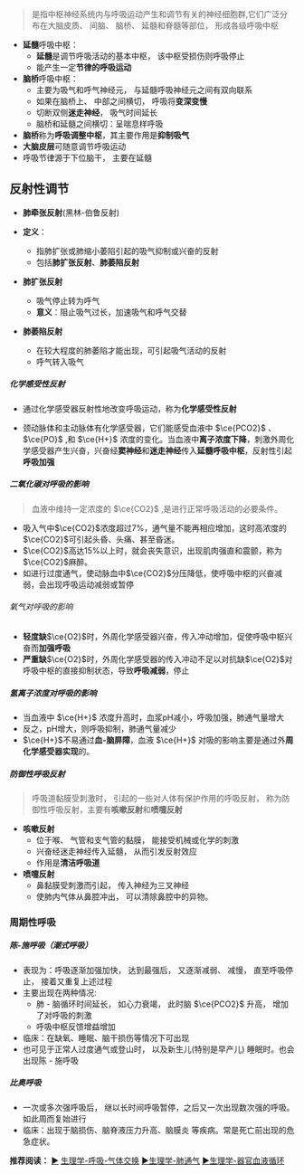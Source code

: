 >是指中枢神经系统内与呼吸运动产生和调节有关的神经细胞群,它们广泛分布在大脑皮质、 间脑、 脑桥、 延髓和脊髓等部位， 形成各级呼吸中枢

- **延髓**呼吸中枢： 
	- **延髓**是调节呼吸活动的基本中枢， 该中枢受损伤则呼吸停止
	- 能产生一定**节律的呼吸运动**
- **脑桥**呼吸中枢：
	- 主要为吸气和呼气神经元， 与延髓呼吸神经元之间有双向联系
	- 如果在脑桥上、 中部之间横切， 呼吸将**变深变慢**
	- 切断双侧**迷走神经**， 吸气时间延长
	- 脑桥和延髓之间横切：呈喘息样呼吸
- **脑桥**称为**呼吸调整中枢**，其主要作用是**抑制吸气**
- **大脑皮层**可随意调节呼吸运动
- 呼吸节律源于下位脑干， 主要在延髓

## 反射性调节

- **肺牵张反射**(黑林-伯鲁反射)
- **定义**：
	- 指肺扩张或肺缩小萎陷引起的吸气抑制或兴奋的反射
	- 包括**肺扩张反射**、**肺萎陷反射**
	
- **肺扩张反射**
	- 吸气停止转为呼气
	- **意义**：阻止吸气过长，加速吸气和呼气交替
- **肺萎陷反射**
	- 在较大程度的肺萎陷才能出现，可引起吸气活动的反射
	- 呼气转入吸气
	
##### 化学感受性反射
- 通过化学感受器反射性地改变呼吸运动，称为**化学感受性反射**

- 颈动脉体和主动脉体有化学感受器，它们能感受血液中 $\ce{PCO2}$ 、 $\ce{PO}$ ,和 $\ce{H+}$ 浓度的变化。当血液中**离子浓度下降**，刺激外周化学感受器产生兴奋，兴奋经**窦神经**和**迷走神经**传入**延髓呼吸中枢**，反射性引起**呼吸加强**

##### 二氧化碳对呼吸的影响
>血液中维持一定浓度的 $\ce{CO2}$ ,是进行正常呼吸活动的必要条件。
- 吸入气中$\ce{CO2}$浓度超过7%，通气量不能再相应增加，这时高浓度的$\ce{CO2}$可引起头昏、头痛、甚至昏迷。
- $\ce{CO2}$高达15%以上时，就会丧失意识，出现肌肉强直和震颤，称为$\ce{CO2}$麻醉。
- 如进行过度通气，使动脉血中$\ce{CO2}$分压降低，使呼吸中枢的兴奋减弱，会出现呼吸运动减弱或暂停

###### 氧气对呼吸的影响
- **轻度缺**$\ce{O2}$时，外周化学感受器兴奋，传入冲动增加，促使呼吸中枢兴奋而**加强呼吸**
- **严重缺**$\ce{O2}$时，外周化学感受器的传入冲动不足以对抗缺$\ce{O2}$对呼吸中枢的直接抑制状态，导致**呼吸减弱**，停止

##### 氢离子浓度对呼吸的影响
- 当血液中 $\ce{H+}$ 浓度升高时，血浆pH减小，呼吸加强，肺通气量增大
- 反之，pH增大，则呼吸抑制，肺通气量减少
- $\ce{H+}$不易通过**血-脑屏障**，血液 $\ce{H+}$ 对吸的影响主要是通过外**周化学感受器实现**的。

##### 防御性呼吸反射
>呼吸道黏膜受刺激时， 引起的一些对人体有保护作用的呼吸反射， 称为防御性呼吸反射，主要有**咳嗽反射**和**喷嚏反射**
 
- **咳嗽反射**
	- 位于喉、 气管和支气管的黏膜， 能接受机械或化学的刺激
	- 兴奋经迷走神经传入延髓， 从而引发反射效应
	- 作用是**清洁呼吸道**
- **喷嚏反射**
	- 鼻黏膜受刺激而引起， 传入神经为三叉神经
	- 使肺内气体从鼻腔冲出， 可以清除鼻腔中的异物。 
### 周期性呼吸
##### 陈-施呼吸（潮式呼吸）
- 表现为：呼吸逐渐加强加快， 达到最强后， 又逐渐减弱、 减慢， 直至呼吸停止， 接着又重复上述过程
- 主要出现在两种情况: 
	- 肺 - 脑循环时间延长， 如心力衰竭， 此时脑  $\ce{PCO2}$ 升高， 增加了对呼吸的刺激
	- 呼吸中枢反馈增益增加
- 临床：在缺氧、睡眠、脑干损伤等情况下可出现
- 也可见于正常人过度通气或登山时， 以及新生儿(特别是早产儿) 睡眠时。也会出现陈 - 施呼吸
##### 比奥呼吸
- 一次或多次强呼吸后， 继以长时间呼吸暂停，之后又一次出现数次强的呼吸。 如此周而复始进行
- 临床：出现于脑损伤、脑脊液压力升高、脑膜炎
等疾病。常是死亡前出现的危急症状。


**推荐阅读：**
[▶](https://mp.weixin.qq.com/s?__biz=Mzk0OTU5NTU2MA==&mid=2247483848&idx=1&sn=1fb7cc6b9e93af545966b385d8a12657&chksm=c354bd0ff423341966cf325f541324b78e8a551e2e16d3376bee3b2619669db9d085fb4db36e&token=564429229&lang=zh_CN#rd) [生理学-呼吸-气体交换](https://mp.weixin.qq.com/s?__biz=Mzk0OTU5NTU2MA==&mid=2247483848&idx=1&sn=1fb7cc6b9e93af545966b385d8a12657&chksm=c354bd0ff423341966cf325f541324b78e8a551e2e16d3376bee3b2619669db9d085fb4db36e&token=564429229&lang=zh_CN#rd)
[▶](https://mp.weixin.qq.com/s?__biz=Mzk0OTU5NTU2MA==&mid=2247483836&idx=1&sn=42c23b0b003dd42b7e641ab379262ae9&chksm=c354bd7bf423346de644ce71573d592e7fc4d82fa6042d9798d799abdef779d1c3d1f93a2ac3&token=564429229&lang=zh_CN#rd)[生理学-肺通气](https://mp.weixin.qq.com/s?__biz=Mzk0OTU5NTU2MA==&mid=2247483836&idx=1&sn=42c23b0b003dd42b7e641ab379262ae9&chksm=c354bd7bf423346de644ce71573d592e7fc4d82fa6042d9798d799abdef779d1c3d1f93a2ac3&token=564429229&lang=zh_CN#rd)
[▶](https://mp.weixin.qq.com/s?__biz=Mzk0OTU5NTU2MA==&mid=2247483826&idx=1&sn=7d27b1fd8101559396e0232f198e11bb&chksm=c354bd75f423346319ac70580a7d5fefae1cc9a29b2fed0c7ab849fb9b55fe3576509807b930#rd)[生理学-器官血液循环](https://mp.weixin.qq.com/s?__biz=Mzk0OTU5NTU2MA==&mid=2247483826&idx=1&sn=7d27b1fd8101559396e0232f198e11bb&chksm=c354bd75f423346319ac70580a7d5fefae1cc9a29b2fed0c7ab849fb9b55fe3576509807b930#rd)
 